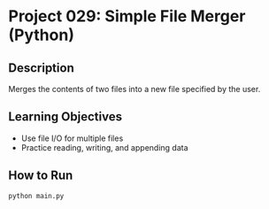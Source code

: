 # Project 029: Simple File Merger (Python)

## Description
Merges the contents of two files into a new file specified by the user.

## Learning Objectives
- Use file I/O for multiple files
- Practice reading, writing, and appending data

## How to Run
```
python main.py
```
